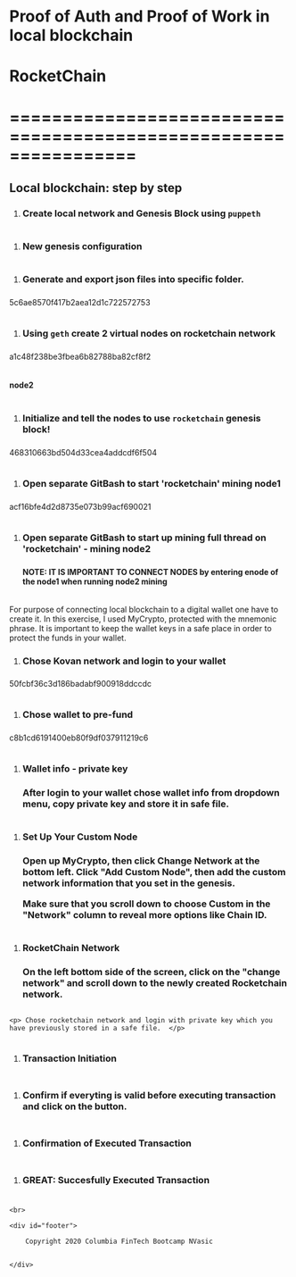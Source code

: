 <h1>Proof of Auth and Proof of Work in local blockchain</h1>

<p><h1> <strong>RocketChain</strong> <h1></p>

<p>================================================================</p>

<h2>Local blockchain: step by step</h2>

<ol>
<li><h3>Create local network and Genesis Block using <code>puppeth</code></h3></li>
</ol>

<p><img src="https://github.com/NinoslavVasic/RocketChain/blob/master/Screenshots1/1_add_rocketchain_puppeth.png" alt="" title="" /></p>

<ol>
<li><h3> New genesis configuration </h3></li>
</ol>

<p><img src="https://github.com/NinoslavVasic/RocketChain/blob/master/Screenshots1/2_genesis_conf.png" alt="" title="" /></p>

<p><ol>
<li><h3>Generate and export json files into specific folder. <h3></li>
</ol>
5c6ae8570f417b2aea12d1c722572753</p>

<p><img src="https://github.com/NinoslavVasic/RocketChain/blob/master/Screenshots1/3_gen_exp_json.png" alt="" title="" /></p>

<p><ol>
<li><h3> Using <code>geth</code> create 2 virtual nodes on rocketchain network <h3></li>
</ol>
a1c48f238be3fbea6b82788ba82cf8f2</p>

<p><img src="https://github.com/NinoslavVasic/RocketChain/blob/master/Screenshots1/4_cre_node1.png" alt="" title="" /></p>

<h4> node2 </h4>

<p><img src="https://github.com/NinoslavVasic/RocketChain/blob/master/Screenshots1/5_cre_node2.png" alt="" title="" /></p>

<p><ol>
<li><h3> Initialize and tell the nodes to use <code>rocketchain</code> genesis block! <h3></li>
</ol>
468310663bd504d33cea4addcdf6f504</p>

<p><img src="https://github.com/NinoslavVasic/RocketChain/blob/master/Screenshots1/6_init_node1.png" alt="" title="" /></p>

<p><ol>
<li><h3> Open separate GitBash to start 'rocketchain' mining node1 <h3></li>
</ol>
acf16bfe4d2d8735e073b99acf690021</p>

<p><img src="https://github.com/NinoslavVasic/RocketChain/blob/master/Screenshots1/7_minthread_node1.png" alt="" title="" /></p>

<p><ol>
<li><p><h3> Open separate GitBash to start up mining full thread on 'rocketchain' - mining node2 <h3></p></p>

<p><p><h4> NOTE: IT IS IMPORTANT TO CONNECT NODES  by entering enode of the node1 when running node2 mining</h3></p></li>
</ol>
<img src="https://github.com/NinoslavVasic/RocketChain/blob/master/Screenshots1/8_minthread_node2.png" alt="" title="" /></p>

<p> For purpose of connecting local blockchain to a digital wallet one have to create it. In this exercise, I used MyCrypto, protected with the mnemonic phrase. It is 
       important to keep the wallet keys in a safe place in order to protect the funds in your wallet.</p>

<p><ol>
<li><h3>  Chose Kovan network and login to your wallet <h3></li>
</ol>
50fcbf36c3d186badabf900918ddccdc</p>

<p><img src="https://github.com/NinoslavVasic/RocketChain/blob/master/Screenshots1/9_mycrypto.png" alt="" title="" /></p>

<p><ol>
<li><h3> Chose wallet to pre-fund <h3></li>
</ol>
c8b1cd6191400eb80f9df037911219c6</p>

<p><img src="https://github.com/NinoslavVasic/RocketChain/blob/master/Screenshots1/10_mn_login.png" alt="" title="" /></p>

<p><ol>
<li><h3> Wallet info - private key <h3></p>

<p> After login to your wallet chose wallet info from dropdown menu, copy private key and store it in safe file.  </p>

<p></li>
</ol>
<img src="https://github.com/NinoslavVasic/RocketChain/blob/master/Screenshots1/11_wallet_priv_key.png" alt="" title="" /></p>

<p><ol>
<li><p><h3> Set Up Your Custom Node <h3></p></p>

<p> Open up MyCrypto, then click Change Network at the bottom left. Click "Add Custom Node", then add the custom network information that you set in the genesis.</p>

<p>Make sure that you scroll down to choose Custom in the "Network" column to reveal more options like Chain ID.</p>

<p></li>
</ol>
<img src="https://github.com/NinoslavVasic/RocketChain/blob/master/Screenshots1/12_add_custom_node.png" alt="" title="" /></p>

<p><ol>
<li><p><h3> RocketChain Network <h3></p></p>

<p> On the left bottom side of the screen, click on the "change network" and scroll down to the newly created Rocketchain network.  </p>

<p></li>
</ol>
<img src="https://github.com/NinoslavVasic/RocketChain/blob/master/Screenshots1/13_access_rocch.png" alt="" title="" /></p>

<pre><code>&lt;p&gt; Chose rocketchain network and login with private key which you have previously stored in a safe file.  &lt;/p&gt;
</code></pre>

<p><img src="https://github.com/NinoslavVasic/RocketChain/blob/master/Screenshots1/13.1_my_crypto_login_pk.PNG" alt="" title="" /></p>

<p><ol>
<li><h3> Transaction Initiation <h3></li>
</ol>
<img src="https://github.com/NinoslavVasic/RocketChain/blob/master/Screenshots1/14_transaction_initiation.PNG" alt="" title="" /></p>

<p><ol>
<li><h3> Confirm if everyting is valid before executing transaction and click on the button. <h3></li>
</ol>
<img src="https://github.com/NinoslavVasic/RocketChain/blob/master/Screenshots1/15_confirm_transaction.PNG" alt="" title="" /></p>

<p><ol>
<li><h3> Confirmation of Executed Transaction <h3></li>
</ol>
<img src="https://github.com/NinoslavVasic/RocketChain/blob/master/Screenshots1/16_transaction_confirmation.PNG" alt="" title="" /></p>

<p><ol>
<li><h3> GREAT: Succesfully Executed Transaction <h3></li>
</ol>
<img src="https://github.com/NinoslavVasic/RocketChain/blob/master/Screenshots1/17_succesfull_transaction.PNG" alt="" title="" /></p>

<p></footer></p>

<pre><code>&lt;br&gt;

&lt;div id="footer"&gt;

    Copyright 2020 Columbia FinTech Bootcamp NVasic


&lt;/div&gt;
</code></pre>

<p></body>
</html></p>

